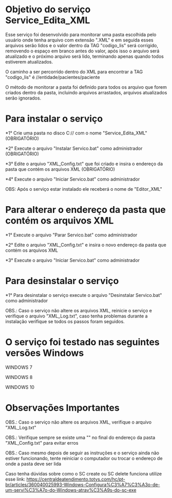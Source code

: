 # Objetivo do serviço Service_Edita_XML

Esse serviço foi desenvolvido para monitorar uma pasta escolhida pelo usuário onde tenha arquivo com extensão ".XML" e em seguida esses arquivos serão lidos e o valor dentro da TAG "codigo_lis" será corrigido, removendo o espaço em branco antes do valor, após isso o arquivo será atualizado e o próximo arquivo será lido, terminando apenas quando todos estiverem atualizados.

O caminho a ser percorrido dentro do XML para encontrar a TAG "codigo_lis" é //entidade/pacientes/paciente

O método de monitorar a pasta foi definido para todos os arquivo que forem criados dentro da pasta, incluindo arquivos arrastados, arquivos atualizados serão ignorados.

# Para instalar o serviço
*1° Crie uma pasta no disco C:// com o nome "Service_Edita_XML" (OBRIGATÓRIO)

*2° Execute o arquivo "Instalar Servico.bat" como administrador (OBRIGATÓRIO) 

*3° Edite o arquivo "XML_Config.txt" que foi criado e insira o endereço da pasta que contém os arquivos XML (OBRIGATÓRIO) 

*4° Execute o arquivo "Iniciar Servico.bat" como administrador

OBS: Após o serviço estar instalado ele receberá o nome de "Editor_XML"

# Para alterar o endereço da pasta que contém os arquivos XML
*1° Execute o arquivo "Parar Servico.bat" como administrador 

*2° Edite o arquivo "XML_Config.txt" e insira o novo endereço da pasta que contém os arquivos XML 

*3° Execute o arquivo "Iniciar Servico.bat" como administrador

# Para desinstalar o serviço
*1° Para desinstalar o serviço execute o arquivo "Desinstalar Servico.bat" como administrador

OBS.: Caso o serviço não altere os arquivos XML, reinicie o serviço e verifique o arquivo "XML_Log.txt", caso tenha problemas durante a instalação verifique se todos os passos foram seguidos.

# O serviço foi testado nas seguintes versões Windows
WINDOWS 7

WINDOWS 8

WINDOWS 10

# Observações Importantes
OBS.: Caso o serviço não altere os arquivos XML, verifique o arquivo "XML_Log.txt"

OBS.: Verifique sempre se existe uma "\" no final do endereço da pasta "XML_Config.txt" para evitar erros

OBS.: Caso mesmo depois de seguir as instruções e o serviço ainda não estiver funcionando, tente reiniciar o computador ou trocar o endereço de onde a pasta deve ser lida

Caso tenha dúvidas sobre como o SC create ou SC delete funciona utilize esse link:
https://centraldeatendimento.totvs.com/hc/pt-br/articles/360040025993-Windows-Configura%C3%A7%C3%A3o-de-um-servi%C3%A7o-do-Windows-atrav%C3%A9s-do-sc-exe

